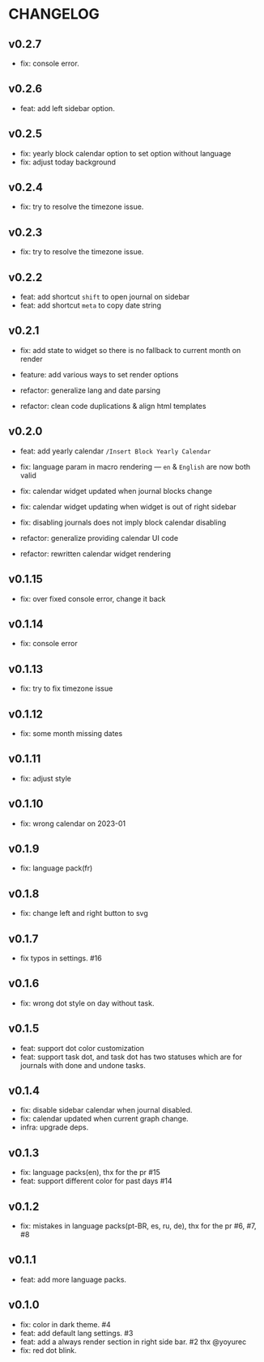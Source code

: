 # CHANGELOG

## v0.2.7

- fix: console error.

## v0.2.6

- feat: add left sidebar option.

## v0.2.5

- fix: yearly block calendar option to set option without language
- fix: adjust today background

## v0.2.4

- fix: try to resolve the timezone issue.

## v0.2.3

- fix: try to resolve the timezone issue.

## v0.2.2

- feat: add shortcut `shift` to open journal on sidebar
- feat: add shortcut `meta` to copy date string

## v0.2.1

- fix: add state to widget so there is no fallback to current month on render

- feature: add various ways to set render options

- refactor: generalize lang and date parsing
- refactor: clean code duplications & align html templates

## v0.2.0

- feat: add yearly calendar `/Insert Block Yearly Calendar`

- fix: language param in macro rendering — `en` & `English` are now both valid
- fix: calendar widget updated when journal blocks change
- fix: calendar widget updating when widget is out of right sidebar
- fix: disabling journals does not imply block calendar disabling

- refactor: generalize providing calendar UI code
- refactor: rewritten calendar widget rendering

## v0.1.15

- fix: over fixed console error, change it back

## v0.1.14

- fix: console error

## v0.1.13

- fix: try to fix timezone issue

## v0.1.12

- fix: some month missing dates

## v0.1.11

- fix: adjust style

## v0.1.10

- fix: wrong calendar on 2023-01

## v0.1.9

- fix: language pack(fr)

## v0.1.8

- fix: change left and right button to svg

## v0.1.7

- fix typos in settings. #16

## v0.1.6

- fix: wrong dot style on day without task.

## v0.1.5

- feat: support dot color customization
- feat: support task dot, and task dot has two statuses which are for journals with done and undone tasks.

## v0.1.4

- fix: disable sidebar calendar when journal disabled.
- fix: calendar updated when current graph change.
- infra: upgrade deps.

## v0.1.3

- fix: language packs(en), thx for the pr #15
- feat: support different color for past days #14

## v0.1.2

- fix: mistakes in language packs(pt-BR, es, ru, de), thx for the pr #6, #7, #8

## v0.1.1

- feat: add more language packs.

## v0.1.0

- fix: color in dark theme. #4
- feat: add default lang settings. #3
- feat: add a always render section in right side bar. #2 thx @yoyurec
- fix: red dot blink.